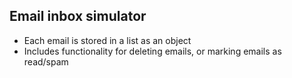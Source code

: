 ## Email inbox simulator
- Each email is stored in a list as an object<br>
- Includes functionality for deleting emails, or marking emails as read/spam
